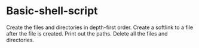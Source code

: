 # Basic-shell-script
Create the files and directories in depth-first order. Create a softlink to a file after the file is created. Print out the paths. Delete all the files and directories.
